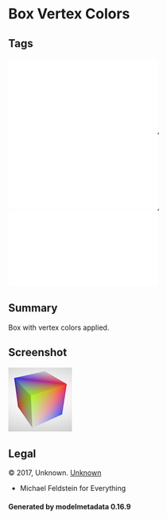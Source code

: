 # Box Vertex Colors

## Tags

![core](../../Models-core.md), ![issues](../../Models-issues.md), ![testing](../../Models-testing.md)

## Summary

Box with vertex colors applied.

## Screenshot

![screenshot](screenshot/screenshot.png)

## Legal

&copy; 2017, Unknown. [Unknown]()

 - Michael Feldstein for Everything

#### Generated by modelmetadata 0.16.9